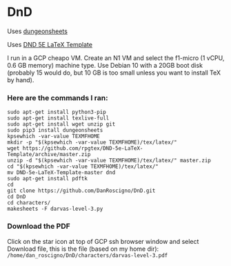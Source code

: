 # DnD

Uses [dungeonsheets](https://github.com/canismarko/dungeon-sheets)

Uses [DND 5E LaTeX Template](https://github.com/rpgtex/DND-5e-LaTeX-Template)

I run in a GCP cheapo VM.  Create an N1 VM and select the f1-micro (1 vCPU, 0.6 GB memory) machine type.  Use Debian 10 with a 20GB boot disk (probably 15 would do, but 10 GB is too small unless you want to install TeX by hand).

### Here are the commands I ran:
```
sudo apt-get install python3-pip
sudo apt-get install texlive-full
sudo apt-get install wget unzip git
sudo pip3 install dungeonsheets
kpsewhich -var-value TEXMFHOME
mkdir -p "$(kpsewhich -var-value TEXMFHOME)/tex/latex/"
wget https://github.com/rpgtex/DND-5e-LaTeX-Template/archive/master.zip
unzip -d "$(kpsewhich -var-value TEXMFHOME)/tex/latex/" master.zip
cd "$(kpsewhich -var-value TEXMFHOME)/tex/latex/"
mv DND-5e-LaTeX-Template-master dnd
sudo apt-get install pdftk
cd
git clone https://github.com/DanRoscigno/DnD.git
cd DnD
cd characters/
makesheets -F darvas-level-3.py
```

### Download the PDF
Click on the star icon at top of GCP ssh browser window and select 
Download file, this is the file (based on my home dir):
`/home/dan_roscigno/DnD/characters/darvas-level-3.pdf`
